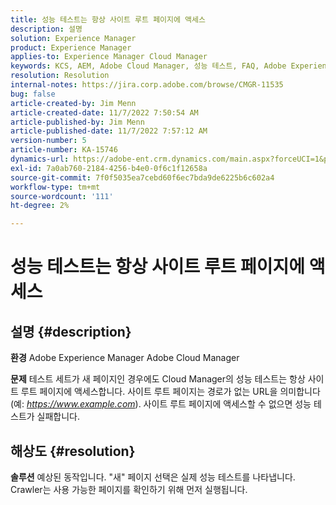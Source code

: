 ```yaml
---
title: 성능 테스트는 항상 사이트 루트 페이지에 액세스
description: 설명
solution: Experience Manager
product: Experience Manager
applies-to: Experience Manager Cloud Manager
keywords: KCS, AEM, Adobe Cloud Manager, 성능 테스트, FAQ, Adobe Experience Manager, 루트 페이지
resolution: Resolution
internal-notes: https://jira.corp.adobe.com/browse/CMGR-11535
bug: false
article-created-by: Jim Menn
article-created-date: 11/7/2022 7:50:54 AM
article-published-by: Jim Menn
article-published-date: 11/7/2022 7:57:12 AM
version-number: 5
article-number: KA-15746
dynamics-url: https://adobe-ent.crm.dynamics.com/main.aspx?forceUCI=1&pagetype=entityrecord&etn=knowledgearticle&id=f6cd19e2-705e-ed11-9561-6045bd0065f9
exl-id: 7a0ab760-2184-4256-b4e0-0f6c1f12658a
source-git-commit: 7f0f5035ea7cebd60f6ec7bda9de6225b6c602a4
workflow-type: tm+mt
source-wordcount: '111'
ht-degree: 2%

---
```


# 성능 테스트는 항상 사이트 루트 페이지에 액세스

## 설명 {#description}


<b>환경</b>
Adobe Experience Manager Adobe Cloud Manager

<b>문제</b>
테스트 세트가 새 페이지인 경우에도 Cloud Manager의 성능 테스트는 항상 사이트 루트 페이지에 액세스합니다.
사이트 루트 페이지는 경로가 없는 URL을 의미합니다(예: *https://www.example.com*).
사이트 루트 페이지에 액세스할 수 없으면 성능 테스트가 실패합니다.


## 해상도 {#resolution}


<b>솔루션</b>
예상된 동작입니다.
&quot;새&quot; 페이지 선택은 실제 성능 테스트를 나타냅니다.
Crawler는 사용 가능한 페이지를 확인하기 위해 먼저 실행됩니다.
